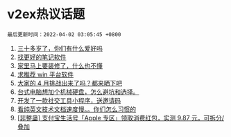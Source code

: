 # v2ex热议话题

`最后更新时间：2022-04-02 03:05:45 +0800`

1. [三十多岁了，你们有什么爱好吗](https://www.v2ex.com/t/844250)
1. [找更好的笔记软件](https://www.v2ex.com/t/844271)
1. [家里马上要装修了，什么也不懂](https://www.v2ex.com/t/844240)
1. [求推荐 win 平台软件](https://www.v2ex.com/t/844262)
1. [大家的 4 月挑战出来了吗？都来晒下吧](https://www.v2ex.com/t/844283)
1. [台式电脑想加个机械硬盘，怎么避坑和选择。](https://www.v2ex.com/t/844228)
1. [开发了一款社交工具小程序，送邀请码](https://www.v2ex.com/t/844334)
1. [看纯英文技术文档速度慢。。你们怎么习惯的](https://www.v2ex.com/t/844358)
1. [[非整蛊] 支付宝生活号「Apple 专区」领取消费红包，实测 9.87 元，可拆分/叠加](https://www.v2ex.com/t/844236)

